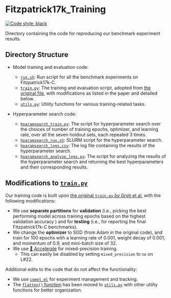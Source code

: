 # Fitzpatrick17k_Training

[![Code style: black](https://img.shields.io/badge/code%20style-black-000000.svg)](https://github.com/psf/black)

Directory containing the code for reproducing our benchmark experiment results.

## Directory Structure

* Model training and evaluation code:

    * [`run.sh`](run.sh): Run script for all the benchmark experiments on Fitzpatrick17k-C.
    * [`train.py`](train.py): The training and evaluation script, adopted from [the original file](https://github.com/mattgroh/fitzpatrick17k/blob/26d50745348f82a76f872ed7924361d1dccd629e/train.py), with modifications as listed in the paper and detailed below.
    * [`utils.py`](utils.py): Utility functions for various training-related tasks.

* Hyperparameter search code:

    * [`hparamsearch_train.py`](hparamsearch_train.py): The script for hyperparameter search over the choices of number of training epochs, optimizer, and learning rate, over all the seven holdout sets, each repeated 3 times.
    * [`hparamsearch_run.sh`](hparamsearch_run.sh): SLURM script for the hyperparameter search.
    * [`hparamsearch_logs.csv`](hparamsearch_logs.csv): The log file containing the results of the hyperparameter search.
    * [`hparamsearch_analyze_logs.py`](hparamsearch_analyze_logs.py): The script for analyzing the results of the hyperparameter search and returning the best hyperparameters and their corresponding results.

## Modifications to [`train.py`](train.py)

Our training code is built upon [the original `train.py` by Groh et al.](https://github.com/mattgroh/fitzpatrick17k/blob/26d50745348f82a76f872ed7924361d1dccd629e/train.py) with the following modifications:
* We use **separate partitions** for **validation** (i.e., picking the best performing model across training epochs based on the highest validation accuracy ) and for **testing** (i.e., for reporting the final Fitzpatrick17k-C benchmarks).
* We change the **optimizer** to SGD (from Adam in the original code), and train for 100 epochs with a learning rate of 0.001, weight decay of 0.001, and momentum of 0.9, and mini-batch size of 32.
* We use [🤗 Accelerate](https://huggingface.co/docs/accelerate/index) for mixed-precision training.
    * This can easily be disabled by setting `mixed_precision` to `no` on L#22.

Additional edits to the code that do not affect the functionality:
* We use [`comet_ml`](https://www.comet.ml/) for experiment management and tracking.
* The [`flatten()` function](https://github.com/mattgroh/fitzpatrick17k/blob/26d50745348f82a76f872ed7924361d1dccd629e/train.py#L22) has been moved to [`utils.py`](utils.py) with other utility functions for better organization.